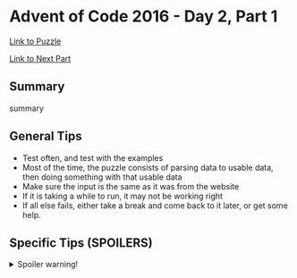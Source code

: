 # Advent of Code 2016 - Day 2, Part 1

[Link to Puzzle](https://adventofcode.com/2016/day/2)

[Link to Next Part](https://github.com/CodingAP/unofficial-aoc-syllabus/blob/main/years/2016/day2/part2.md)

## Summary
summary

## General Tips
- Test often, and test with the examples
- Most of the time, the puzzle consists of parsing data to usable data, then doing something with that usable data
- Make sure the input is the same as it was from the website
- If it is taking a while to run, it may not be working right
- If all else fails, either take a break and come back to it later, or get some help.

## Specific Tips (SPOILERS)
<details> <summary>Spoiler warning!</summary>

specific tips

</details>